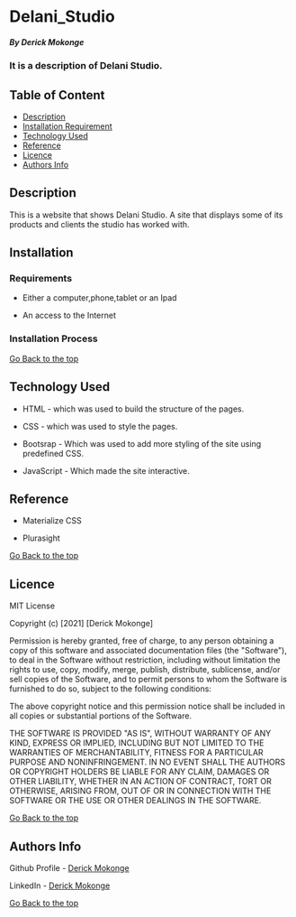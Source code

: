 # Delani_Studio

##### By Derick Mokonge 
### It is a description of Delani Studio.

## Table of Content

+ [Description](#description)
+ [Installation Requirement](#Installation)
+ [Technology Used](#technology-used)
+ [Reference](#reference)
+ [Licence](#licence)
+ [Authors Info](#author-Info)

## Description
<p>This is  a website that shows Delani Studio. A site that displays some of its products and clients the studio has worked with.</p>

## Installation

### Requirements

* Either a computer,phone,tablet or an Ipad

* An access to the Internet

### Installation Process

[Go Back to the top](#Delani_Studio)
## Technology Used
* HTML - which was used to build the structure of the pages.

* CSS - which was used to style the pages.

* Bootsrap - Which was used to add more styling of the site using predefined CSS.

* JavaScript - Which made the site interactive.

## Reference
* Materialize CSS

* Plurasight



[Go Back to the top](#Delani_Studio)

## Licence

MIT License

Copyright (c) [2021] [Derick Mokonge]

Permission is hereby granted, free of charge, to any person obtaining a copy
of this software and associated documentation files (the "Software"), to deal
in the Software without restriction, including without limitation the rights
to use, copy, modify, merge, publish, distribute, sublicense, and/or sell
copies of the Software, and to permit persons to whom the Software is
furnished to do so, subject to the following conditions:

The above copyright notice and this permission notice shall be included in all
copies or substantial portions of the Software.

THE SOFTWARE IS PROVIDED "AS IS", WITHOUT WARRANTY OF ANY KIND, EXPRESS OR
IMPLIED, INCLUDING BUT NOT LIMITED TO THE WARRANTIES OF MERCHANTABILITY,
FITNESS FOR A PARTICULAR PURPOSE AND NONINFRINGEMENT. IN NO EVENT SHALL THE
AUTHORS OR COPYRIGHT HOLDERS BE LIABLE FOR ANY CLAIM, DAMAGES OR OTHER
LIABILITY, WHETHER IN AN ACTION OF CONTRACT, TORT OR OTHERWISE, ARISING FROM,
OUT OF OR IN CONNECTION WITH THE SOFTWARE OR THE USE OR OTHER DEALINGS IN THE
SOFTWARE.

[Go Back to the top](#Delani_Studio)

## Authors Info

Github Profile - [Derick Mokonge](https://github.com/OGENDI)

LinkedIn - [Derick Mokonge](https://www.linkedin.com/in/derick-ogendi/)

[Go Back to the top](#Delani_Studio)